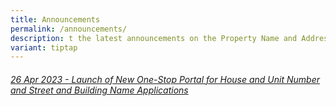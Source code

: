 ```yaml
---
title: Announcements
permalink: /announcements/
description: t the latest announcements on the Property Name and Address digital service.
variant: tiptap
---
```

<h6><a href="/announcements/2023-01/">26 Apr 2023 - Launch of New One-Stop Portal for House and Unit Number and Street and Building Name Applications</a></h6>